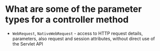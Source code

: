 # What are some of the parameter types for a controller method
- ```WebRequest```, ```NativeWebRequest``` - access to HTTP request details, parameters, also request and session attributes,
 without direct use of the Servlet API